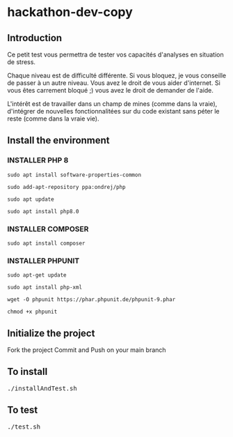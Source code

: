 # hackathon-dev-copy

## Introduction

Ce petit test vous permettra de tester vos capacités d'analyses en situation de stress. 

Chaque niveau est de difficulté différente. Si vous bloquez, je vous conseille de passer à un autre niveau.
Vous avez le droit de vous aider d'internet. Si vous êtes carrement bloqué ;) vous avez le droit de demander de l'aide. 

L'intérêt est de travailler dans un champ de mines (comme dans la vraie), d'intégrer de nouvelles fonctionnalitées sur du code existant sans péter le reste (comme dans la vraie vie).

## Install the environment

### INSTALLER PHP 8

` sudo apt install software-properties-common `

` sudo add-apt-repository ppa:ondrej/php `

` sudo apt update `

` sudo apt install php8.0 `

### INSTALLER COMPOSER

` sudo apt install composer `

### INSTALLER PHPUNIT

` sudo apt-get update `

` sudo apt install php-xml `

` wget -O phpunit https://phar.phpunit.de/phpunit-9.phar `

` chmod +x phpunit `

## Initialize the project

Fork the project
Commit and Push on your main branch

## To install
<pre>
./installAndTest.sh
</pre>

## To test
<pre>
./test.sh
</pre>
